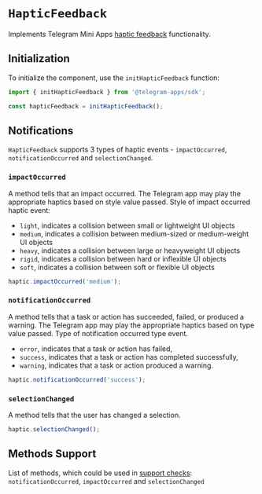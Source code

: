 # `HapticFeedback`

Implements Telegram Mini
Apps [haptic feedback](../../../platform/haptic-feedback.md) functionality.

## Initialization

To initialize the component, use the `initHapticFeedback` function:

```typescript
import { initHapticFeedback } from '@telegram-apps/sdk';

const hapticFeedback = initHapticFeedback();  
```

## Notifications

`HapticFeedback` supports 3 types of haptic events - `impactOccurred`, `notificationOccurred`
and `selectionChanged`.

### `impactOccurred`

A method tells that an impact occurred. The Telegram app may play the appropriate haptics based on
style value passed. Style of impact occurred haptic event:

- `light`, indicates a collision between small or lightweight UI objects
- `medium`, indicates a collision between medium-sized or medium-weight UI objects
- `heavy`, indicates a collision between large or heavyweight UI objects
- `rigid`, indicates a collision between hard or inflexible UI objects
- `soft`, indicates a collision between soft or flexible UI objects

```typescript
haptic.impactOccurred('medium');
```

### `notificationOccurred`

A method tells that a task or action has succeeded, failed, or produced a warning. The Telegram app
may play the appropriate haptics based on type value passed. Type of notification occurred type
event.

- `error`, indicates that a task or action has failed,
- `success`, indicates that a task or action has completed successfully,
- `warning`, indicates that a task or action produced a warning.

```typescript
haptic.notificationOccurred('success');
```

### `selectionChanged`

A method tells that the user has changed a selection.

```typescript
haptic.selectionChanged();
```

## Methods Support

List of methods, which could be used in [support checks](../components#methods-support):
`notificationOccurred`, `impactOccurred` and `selectionChanged`
